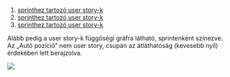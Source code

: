 1. [sprinthez tartozó user story-k](Feladatok-1)
2. [sprinthez tartozó user story-k](Feladatok-2)
3. [sprinthez tartozó user story-k](Feladatok-3)

Alább pedig a user story-k függőségi gráfra látható, sprintenként színezve. Az „Autó pozíció” nem user story, csupán az átláthatóság (kevesebb nyíl) érdekében lett berajzolva.

![](https://raw.githubusercontent.com/SzFMV2018-Osz/handout/master/images/dependencies.png)